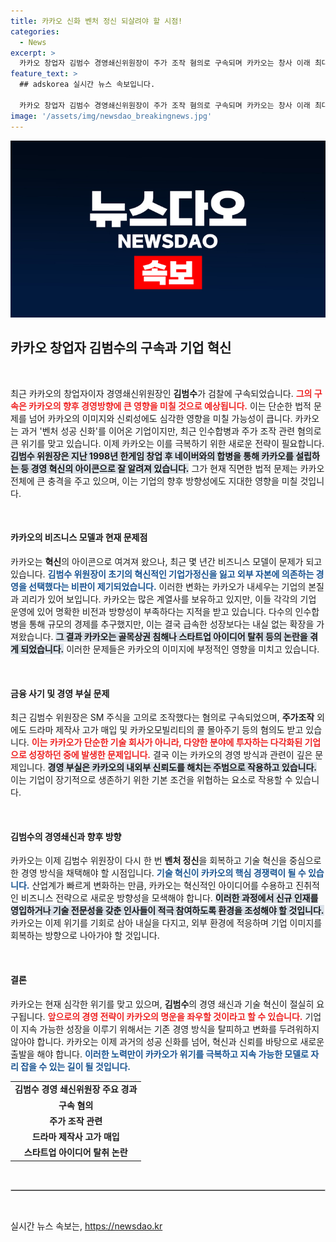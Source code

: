 ```yaml
---
title: 카카오 신화 벤처 정신 되살려야 할 시점!
categories:
  - News
excerpt: >
  카카오 창업자 김범수 경영쇄신위원장이 주가 조작 혐의로 구속되며 카카오는 창사 이래 최대 위기를 맞았다. 증거인멸 우려로 영장이 발부된 그는 벤처 신화에서 논란의 중심이 되었고, 카카오는 혁신을 회복해야만 생존 가능성을 찾을 수 있다.
feature_text: >
  ## adskorea 실시간 뉴스 속보입니다.

  카카오 창업자 김범수 경영쇄신위원장이 주가 조작 혐의로 구속되며 카카오는 창사 이래 최대 위기를 맞았다. 증거인멸 우려로 영장이 발부된 그는 벤처 신화에서 논란의 중심이 되었고, 카카오는 혁신을 회복해야만 생존 가능성을 찾을 수 있다.
image: '/assets/img/newsdao_breakingnews.jpg'
---
```


<p><img src="/assets/img/newsdao_breakingnews.jpg" alt="adskorea 속보" /></p>

<h2 data-ke-size="size26">카카오 창업자 김범수의 구속과 기업 혁신</h2>

<p data-ke-size="size16">&nbsp;</p>

<p>최근 카카오의 창업자이자 경영쇄신위원장인 <b>김범수</b>가 검찰에 구속되었습니다. <b><span style="color: #ee2323;">그의 구속은 카카오의 향후 경영방향에 큰 영향을 미칠 것으로 예상됩니다.</span></b> 이는 단순한 법적 문제를 넘어 카카오의 이미지와 신뢰성에도 심각한 영향을 미칠 가능성이 큽니다. 카카오는 과거 '벤처 성공 신화'를 이어온 기업이지만, 최근 인수합병과 주가 조작 관련 혐의로 큰 위기를 맞고 있습니다. 이제 카카오는 이를 극복하기 위한 새로운 전략이 필요합니다. <b><span style="background-color: #21538527;">김범수 위원장은 지난 1998년 한게임 창업 후 네이버와의 합병을 통해 카카오를 설립하는 등 경영 혁신의 아이콘으로 잘 알려져 있습니다.</span></b> 그가 현재 직면한 법적 문제는 카카오 전체에 큰 충격을 주고 있으며, 이는 기업의 향후 방향성에도 지대한 영향을 미칠 것입니다.</p>

<p data-ke-size="size16">&nbsp;</p>

<h4>카카오의 비즈니스 모델과 현재 문제점</h4>

<p>카카오는 <b>혁신</b>의 아이콘으로 여겨져 왔으나, 최근 몇 년간 비즈니스 모델이 문제가 되고 있습니다. <b><span style="color: #1a5490;">김범수 위원장이 초기의 혁신적인 기업가정신을 잃고 외부 자본에 의존하는 경영을 선택했다는 비판이 제기되었습니다.</span></b> 이러한 변화는 카카오가 내세우는 기업의 본질과 괴리가 있어 보입니다. 카카오는 많은 계열사를 보유하고 있지만, 이들 각각의 기업 운영에 있어 명확한 비전과 방향성이 부족하다는 지적을 받고 있습니다. 다수의 인수합병을 통해 규모의 경제를 추구했지만, 이는 결국 급속한 성장보다는 내실 없는 확장을 가져왔습니다. <b><span style="background-color: #21538527;">그 결과 카카오는 골목상권 침해나 스타트업 아이디어 탈취 등의 논란을 겪게 되었습니다.</span></b> 이러한 문제들은 카카오의 이미지에 부정적인 영향을 미치고 있습니다.</p>

<p data-ke-size="size16">&nbsp;</p>

<h4>금융 사기 및 경영 부실 문제</h4>

<p>최근 김범수 위원장은 SM 주식을 고의로 조작했다는 혐의로 구속되었으며, <b>주가조작</b> 외에도 드라마 제작사 고가 매입 및 카카오모빌리티의 콜 몰아주기 등의 혐의도 받고 있습니다. <b><span style="color: #ee2323;">이는 카카오가 단순한 기술 회사가 아니라, 다양한 분야에 투자하는 다각화된 기업으로 성장하던 중에 발생한 문제입니다.</span></b> 결국 이는 카카오의 경영 방식과 관련이 깊은 문제입니다. <b><span style="background-color: #21538527;">경영 부실은 카카오의 내외부 신뢰도를 해치는 주범으로 작용하고 있습니다.</span></b> 이는 기업이 장기적으로 생존하기 위한 기본 조건을 위협하는 요소로 작용할 수 있습니다.</p>

<p data-ke-size="size16">&nbsp;</p>

<h4>김범수의 경영쇄신과 향후 방향</h4>

<p>카카오는 이제 김범수 위원장이 다시 한 번 <b>벤처 정신</b>을 회복하고 기술 혁신을 중심으로 한 경영 방식을 채택해야 할 시점입니다. <b><span style="color: #1a5490;">기술 혁신이 카카오의 핵심 경쟁력이 될 수 있습니다.</span></b> 산업계가 빠르게 변화하는 만큼, 카카오는 혁신적인 아이디어를 수용하고 진취적인 비즈니스 전략으로 새로운 방향성을 모색해야 합니다. <b><span style="background-color: #21538527;">이러한 과정에서 신규 인재를 영입하거나 기술 전문성을 갖춘 인사들이 적극 참여하도록 환경을 조성해야 할 것입니다.</span></b> 카카오는 이제 위기를 기회로 삼아 내실을 다지고, 외부 환경에 적응하며 기업 이미지를 회복하는 방향으로 나아가야 할 것입니다.</p>

<p data-ke-size="size16">&nbsp;</p>

<h4>결론</h4>

<p>카카오는 현재 심각한 위기를 맞고 있으며, <b>김범수</b>의 경영 쇄신과 기술 혁신이 절실히 요구됩니다. <b><span style="color: #ee2323;">앞으로의 경영 전략이 카카오의 명운을 좌우할 것이라고 할 수 있습니다.</span></b> 기업이 지속 가능한 성장을 이루기 위해서는 기존 경영 방식을 탈피하고 변화를 두려워하지 않아야 합니다. 카카오는 이제 과거의 성공 신화를 넘어, 혁신과 신뢰를 바탕으로 새로운 출발을 해야 합니다. <b><span style="color: #1a5490;">이러한 노력만이 카카오가 위기를 극복하고 지속 가능한 모델로 자리 잡을 수 있는 길이 될 것입니다.</span></b> </p>

<table>
    <tr>
        <td style="text-align: center; height: 17px;"><b>김범수 경영 쇄신위원장 주요 경과</b></td>
    </tr>
    <tr>
        <td style="text-align: center; height: 17px;"><b>구속 혐의</b></td>
    </tr>
    <tr>
        <td style="text-align: center; height: 17px;"><b>주가 조작 관련</b></td>
    </tr>
    <tr>
        <td style="text-align: center; height: 17px;"><b>드라마 제작사 고가 매입</b></td>
    </tr>
    <tr>
        <td style="text-align: center; height: 17px;"><b>스타트업 아이디어 탈취 논란</b></td>
    </tr>
</table>

<p data-ke-size="size16">&nbsp;</p> 

<hr style="border: 1px solid #ccc;"/> 

<p data-ke-size="size16">&nbsp;</p> 
실시간 뉴스 속보는, <a href="https://newsdao.kr" rel="dofollow">https://newsdao.kr</a>


